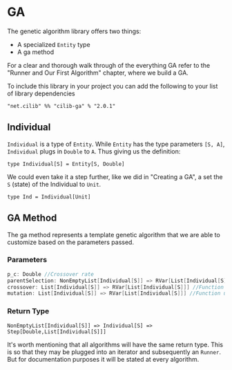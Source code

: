 # GA

The genetic algorithm library offers two things:

* A specialized `Entity` type
* A ga method

For a clear and thorough walk through of the everything GA refer to the "Runner and Our First Algorithm" chapter, where we build a GA.

To include this library in your project you can add the following to your list of library dependencies

`"net.cilib" %% "cilib-ga" % "2.0.1"`

## Individual

`Individual` is a type of `Entity`.
While `Entity` has the type parameters `[S, A]`, `Individual` plugs in `Double` to `A`.
Thus giving us the definition: 

`type Individual[S] = Entity[S, Double]`

We could even take it a step further, like we did in "Creating a GA", a set the `S` (state) of the Individual to `Unit`.

`type Ind = Individual[Unit]`

## GA Method

The ga method represents a template genetic algorithm that we are able to customize based on the parameters passed.

### Parameters

```scala
p_c: Double //Crossover rate
parentSelection: NonEmptyList[Individual[S]] => RVar[List[Individual[S]]] //Function used to select the parents
crossover: List[Individual[S]] => RVar[List[Individual[S]]] //Function used to produce off spring
mutation: List[Individual[S]] => RVar[List[Individual[S]]] //Function used to mutate the offspring
```

### Return Type

`NonEmptyList[Individual[S]] => Individual[S] => Step[Double,List[Individual[S]]]`

It's worth mentioning that all algorithms will have the same return type.
This is so that they may be plugged into an iterator and subsequently an `Runner`.
But for documentation purposes it will be stated at every algorithm.
